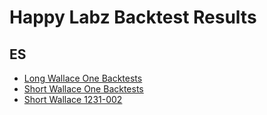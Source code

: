 # Happy Labz Backtest Results
## ES
* [Long Wallace One Backtests](longwallaceone_ES.md)
* [Short Wallace One Backtests](shortwallaceone_ES.md)
* [Short Wallace 1231-002](ShortWallace1231_002.md)